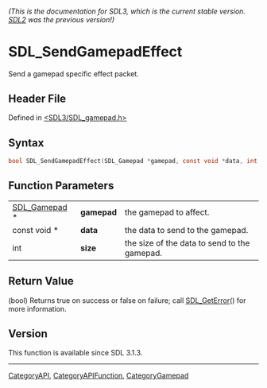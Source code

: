 ###### (This is the documentation for SDL3, which is the current stable version. [SDL2](https://wiki.libsdl.org/SDL2/) was the previous version!)
# SDL_SendGamepadEffect

Send a gamepad specific effect packet.

## Header File

Defined in [<SDL3/SDL_gamepad.h>](https://github.com/libsdl-org/SDL/blob/main/include/SDL3/SDL_gamepad.h)

## Syntax

```c
bool SDL_SendGamepadEffect(SDL_Gamepad *gamepad, const void *data, int size);
```

## Function Parameters

|                              |             |                                              |
| ---------------------------- | ----------- | -------------------------------------------- |
| [SDL_Gamepad](SDL_Gamepad) * | **gamepad** | the gamepad to affect.                       |
| const void *                 | **data**    | the data to send to the gamepad.             |
| int                          | **size**    | the size of the data to send to the gamepad. |

## Return Value

(bool) Returns true on success or false on failure; call
[SDL_GetError](SDL_GetError)() for more information.

## Version

This function is available since SDL 3.1.3.

----
[CategoryAPI](CategoryAPI), [CategoryAPIFunction](CategoryAPIFunction), [CategoryGamepad](CategoryGamepad)

